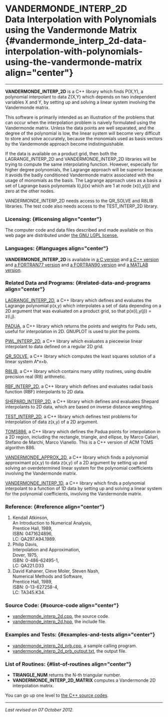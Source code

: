VANDERMONDE\_INTERP\_2D\
Data Interpolation with Polynomials using the Vandermonde Matrix {#vandermonde_interp_2d-data-interpolation-with-polynomials-using-the-vandermonde-matrix align="center"}
================================================================

------------------------------------------------------------------------

**VANDERMONDE\_INTERP\_2D** is a C++ library which finds P(X,Y), a
polynomial interpolant to data Z(X,Y) which depends on two independent
variables X and Y, by setting up and solving a linear system involving
the Vandermonde matrix.

This software is primarily intended as an illustration of the problems
that can occur when the interpolation problem is naively formulated
using the Vandermonde matrix. Unless the data points are well separated,
and the degree of the polynomial is low, the linear system will become
very difficult to store and solve accurately, because the monomials used
as basis vectors by the Vandermonde approach become indistinguishable.

If the data is available on a product grid, then both the
LAGRANGE\_INTERP\_2D and VANDERMONDE\_INTERP\_2D libraries will be
trying to compute the same interpolating function. However, especially
for higher degree polynomials, the Lagrange approach will be superior
because it avoids the badly conditioned Vandermonde matrix associated
with the usage of monomials as the basis. The Lagrange approach uses as
a basis a set of Lagrange basis polynomials l(i,j)(x) which are 1 at
node (x(i),y(j)) and zero at the other nodes.

VANDERMONDE\_INTERP\_2D needs access to the QR\_SOLVE and R8LIB
libraries. The test code also needs access to the TEST\_INTERP\_2D
library.

### Licensing: {#licensing align="center"}

The computer code and data files described and made available on this
web page are distributed under [the GNU LGPL
license.](../../txt/gnu_lgpl.txt)

### Languages: {#languages align="center"}

**VANDERMONDE\_INTERP\_2D** is available in [a C
version](../../c_src/vandermonde_interp_2d/vandermonde_interp_2d.html)
and [a C++
version](../../cpp_src/vandermonde_interp_2d/vandermonde_interp_2d.html)
and [a FORTRAN77
version](../../f77_src/vandermonde_interp_2d/vandermonde_interp_2d.html)
and [a FORTRAN90
version](../../f_src/vandermonde_interp_2d/vandermonde_interp_2d.html)
and [a MATLAB
version](../../m_src/vandermonde_interp_2d/vandermonde_interp_2d.html).

### Related Data and Programs: {#related-data-and-programs align="center"}

[LAGRANGE\_INTERP\_2D](../../cpp_src/lagrange_interp_2d/lagrange_interp_2d.html),
a C++ library which defines and evaluates the Lagrange polynomial p(x,y)
which interpolates a set of data depending on a 2D argument that was
evaluated on a product grid, so that p(x(i),y(j)) = z(i,j).

[PADUA](../../cpp_src/padua/padua.html), a C++ library which returns the
points and weights for Padu sets, useful for interpolation in 2D.
GNUPLOT is used to plot the points.

[PWL\_INTERP\_2D](../../cpp_src/pwl_interp_2d/pwl_interp_2d.html), a C++
library which evaluates a piecewise linear interpolant to data defined
on a regular 2D grid.

[QR\_SOLVE](../../cpp_src/qr_solve/qr_solve.html), a C++ library which
computes the least squares solution of a linear system A\*x=b.

[R8LIB](../../cpp_src/r8lib/r8lib.html), a C++ library which contains
many utility routines, using double precision real (R8) arithmetic.

[RBF\_INTERP\_2D](../../cpp_src/rbf_interp_2d/rbf_interp_2d.html), a C++
library which defines and evaluates radial basis function (RBF)
interpolants to 2D data.

[SHEPARD\_INTERP\_2D](../../cpp_src/shepard_interp_2d/shepard_interp_2d.html),
a C++ library which defines and evaluates Shepard interpolants to 2D
data, which are based on inverse distance weighting.

[TEST\_INTERP\_2D](../../cpp_src/test_interp_2d/test_interp_2d.html), a
C++ library which defines test problems for interpolation of data z(x,y)
of a 2D argument.

[TOMS886](../../cpp_src/toms886/toms886.html), a C++ library which
defines the Padua points for interpolation in a 2D region, including the
rectangle, triangle, and ellipse, by Marco Caliari, Stefano de Marchi,
Marco Vianello. This is a C++ version of ACM TOMS algorithm 886.

[VANDERMONDE\_APPROX\_2D](../../cpp_src/vandermonde_approx_2d/vandermonde_approx_2d.html),
a C++ library which finds a polynomial approximant p(x,y) to data z(x,y)
of a 2D argument by setting up and solving an overdetermined linear
system for the polynomial coefficients involving the Vandermonde matrix.

[VANDERMONDE\_INTERP\_1D](../../cpp_src/vandermonde_interp_1d/vandermonde_interp_1d.html),
a C++ library which finds a polynomial interpolant to a function of 1D
data by setting up and solving a linear system for the polynomial
coefficients, involving the Vandermonde matrix.

### Reference: {#reference align="center"}

1.  Kendall Atkinson,\
    An Introduction to Numerical Analysis,\
    Prentice Hall, 1989,\
    ISBN: 0471624896,\
    LC: QA297.A94.1989.
2.  Philip Davis,\
    Interpolation and Approximation,\
    Dover, 1975,\
    ISBN: 0-486-62495-1,\
    LC: QA221.D33
3.  David Kahaner, Cleve Moler, Steven Nash,\
    Numerical Methods and Software,\
    Prentice Hall, 1989,\
    ISBN: 0-13-627258-4,\
    LC: TA345.K34.

### Source Code: {#source-code align="center"}

-   [vandermonde\_interp\_2d.cpp](vandermonde_interp_2d.cpp), the source
    code.
-   [vandermonde\_interp\_2d.hpp](vandermonde_interp_2d.hpp), the
    include file.

### Examples and Tests: {#examples-and-tests align="center"}

-   [vandermonde\_interp\_2d\_prb.cpp](vandermonde_interp_2d_prb.cpp), a
    sample calling program.
-   [vandermonde\_interp\_2d\_prb\_output.txt](vandermonde_interp_2d_prb_output.txt),
    the output file.

### List of Routines: {#list-of-routines align="center"}

-   **TRIANGLE\_NUM** returns the N-th triangular number.
-   **VANDERMONDE\_INTERP\_2D\_MATRIX** computes a Vandermonde 2D
    interpolation matrix.

You can go up one level to [the C++ source codes](../cpp_src.html).

------------------------------------------------------------------------

*Last revised on 07 October 2012.*
